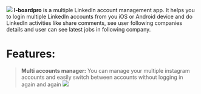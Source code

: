 ![](http://i.imgur.com/dd5RlkE.png)
**l-boardpro** is a multiple LinkedIn account management app. It helps you to login multiple LinkedIn accounts from you iOS or Android device and do LinkedIn activities like share comments, see user following companies details and user can see latest jobs in following company.

Features:
===========

> **Multi accounts manager:** You can manage your multiple instagram accounts and easily switch between accounts without logging in again and again        ![](http://i.imgur.com/1bAINYl.png)
    
